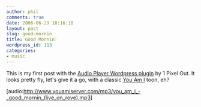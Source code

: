 ```yaml
---
author: phil
comments: true
date: 2006-06-29 10:16:18
layout: post
slug: good-mornin
title: Good Mornin'
wordpress_id: 113
categories:
- music
---
```


This is my first post with the [Audio Player Wordpress plugin](http://www.1pixelout.net/code/audio-player-wordpress-plugin/) by 1 Pixel Out.  It looks pretty fly, let's give it a go, with a classic [You Am I](http://www.youami.net/) toon, eh?


[audio:http://www.youamiserver.com/mp3/you_am_i_-_good_mornin_(live_on_rove).mp3]

